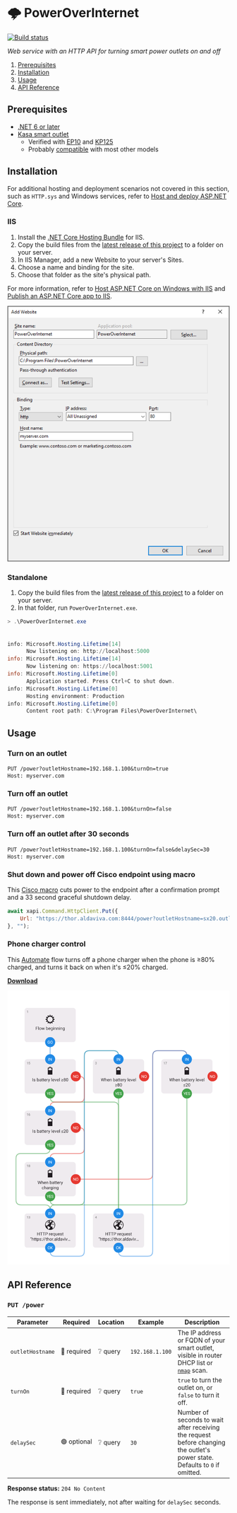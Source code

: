 🌩️ PowerOverInternet
===

[![Build status](https://img.shields.io/github/workflow/status/Aldaviva/PowerOverInternet/.NET?logo=github)](https://github.com/Aldaviva/PowerOverInternet/actions/workflows/dotnet.yml)

*Web service with an HTTP API for turning smart power outlets on and off*

<!-- MarkdownTOC autolink="true" bracket="round" autoanchor="true" levels="1,2" bullets="1.,-,-,-" -->

1. [Prerequisites](#prerequisites)
1. [Installation](#installation)
1. [Usage](#usage)
1. [API Reference](#api-reference)

<!-- /MarkdownTOC -->

<a id="prerequisites"></a>
## Prerequisites

- [.NET 6 or later](https://dotnet.microsoft.com/en-us/download)
- [Kasa smart outlet](https://www.kasasmart.com/us/products/smart-plugs)
    - Verified with [EP10](https://www.kasasmart.com/us/products/smart-plugs/kasa-smart-plug-mini-ep10) and [KP125](https://www.kasasmart.com/us/products/smart-plugs/kasa-smart-plug-slim-energy-monitoring-kp125)
    - Probably [compatible](https://github.com/Aldaviva/Kasa#prerequisites) with most other models

<a id="installation"></a>
## Installation

For additional hosting and deployment scenarios not covered in this section, such as `HTTP.sys` and Windows services, refer to [Host and deploy ASP.NET Core](https://learn.microsoft.com/en-us/aspnet/core/host-and-deploy/?view=aspnetcore-6.0).

### IIS

1. Install the [.NET Core Hosting Bundle](https://learn.microsoft.com/en-us/aspnet/core/host-and-deploy/iis/hosting-bundle?view=aspnetcore-6.0) for IIS.
1. Copy the build files from the [latest release of this project](https://github.com/Aldaviva/PowerOverInternet/releases/latest) to a folder on your server.
1. In IIS Manager, add a new Website to your server's Sites.
1. Choose a name and binding for the site.
1. Choose that folder as the site's physical path.

For more information, refer to [Host ASP.NET Core on Windows with IIS](https://learn.microsoft.com/en-us/aspnet/core/host-and-deploy/iis/?view=aspnetcore-6.0) and [Publish an ASP.NET Core app to IIS](https://learn.microsoft.com/en-us/aspnet/core/tutorials/publish-to-iis?view=aspnetcore-6.0&tabs=netcore-cli).


![Add Website](https://raw.githubusercontent.com/Aldaviva/PowerOverInternet/master/.github/images/iis-new-site.png)

### Standalone

1. Copy the build files from the [latest release of this project](https://github.com/Aldaviva/PowerOverInternet/releases/latest) to a folder on your server.
1. In that folder, run `PowerOverInternet.exe`.

```ps1
> .\PowerOverInternet.exe


info: Microsoft.Hosting.Lifetime[14]
      Now listening on: http://localhost:5000
info: Microsoft.Hosting.Lifetime[14]
      Now listening on: https://localhost:5001
info: Microsoft.Hosting.Lifetime[0]
      Application started. Press Ctrl+C to shut down.
info: Microsoft.Hosting.Lifetime[0]
      Hosting environment: Production
info: Microsoft.Hosting.Lifetime[0]
      Content root path: C:\Program Files\PowerOverInternet\
```

<a id="usage"></a>
## Usage

### Turn on an outlet

```http
PUT /power?outletHostname=192.168.1.100&turnOn=true
Host: myserver.com
```

### Turn off an outlet

```http
PUT /power?outletHostname=192.168.1.100&turnOn=false
Host: myserver.com
```

### Turn off an outlet after 30 seconds

```http
PUT /power?outletHostname=192.168.1.100&turnOn=false&delaySec=30
Host: myserver.com
```

### Shut down and power off Cisco endpoint using macro

This [Cisco macro](https://gist.github.com/Aldaviva/bccd766099e2d7807da086feacf2c18a#file-shutdown-button-js-L22) cuts power to the endpoint after a confirmation prompt and a 33 second graceful shutdown delay.

```js
await xapi.Command.HttpClient.Put({
    Url: "https://thor.aldaviva.com:8444/power?outletHostname=sx20.outlets.aldaviva.com&turnOn=false&delaySec=33" //it takes the SX20 about 28 seconds to shut down
}, "");
```

### Phone charger control

This [Automate](https://llamalab.com/automate/) flow turns off a phone charger when the phone is ≥80% charged, and turns it back on when it's ≤20% charged.

[**Download**](https://raw.githubusercontent.com/Aldaviva/PowerOverInternet/master/.github/files/charging-limiter.flo)

![Automate flow](https://raw.githubusercontent.com/Aldaviva/PowerOverInternet/master/.github/images/charging-limiter.png)

<a id="api-reference"></a>
## API Reference

### `PUT /power`

|Parameter|Required|Location|Example|Description|
|---|---|---|---|---|
|`outletHostname`|🛑&nbsp;required|❔&nbsp;query|`192.168.1.100`|The IP address or FQDN of your smart outlet, visible in router DHCP list or [`nmap`](https://nmap.org/) scan.|
|`turnOn`|🛑&nbsp;required|❔&nbsp;query|`true`|`true` to turn the outlet on, or `false` to turn it off.|
|`delaySec`|🟢&nbsp;optional|❔&nbsp;query|`30`|Number of seconds to wait after receiving the request before changing the outlet's power state. Defaults to `0` if omitted.|

**Response status:** `204 No Content`

The response is sent immediately, not after waiting for `delaySec` seconds.
